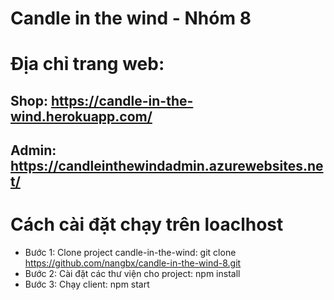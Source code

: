 # Candle in the wind - Nhóm 8

# Địa chỉ trang web: 
## Shop: https://candle-in-the-wind.herokuapp.com/
## Admin: https://candleinthewindadmin.azurewebsites.net/

# Cách cài đặt chạy trên loaclhost
- Bước 1: Clone project candle-in-the-wind: 
      git clone https://github.com/nangbx/candle-in-the-wind-8.git
- Bước 2: Cài đặt các thư viện cho project: 
      npm install
- Bước 3: Chạy client: 
      npm start
